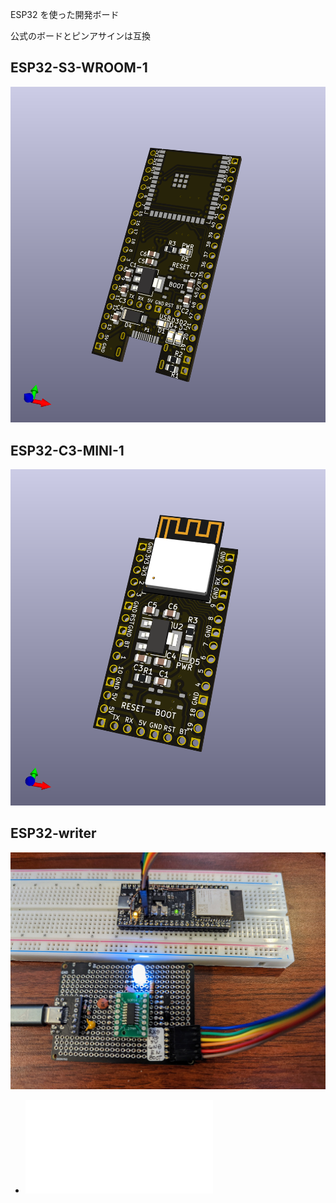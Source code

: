 ESP32 を使った開発ボード

公式のボードとピンアサインは互換

## ESP32-S3-WROOM-1

![ESP32-S3-WROOM-1.png](ESP32-S3-WROOM-1.png)

## ESP32-C3-MINI-1

![ESP32-C3-MINI-1.png](ESP32-C3-MINI-1.png)

## ESP32-writer

![ESP32-writer](ESP32-writer.jpg)

- ![semantics](./ESP32-writer/semantics.pdf)
